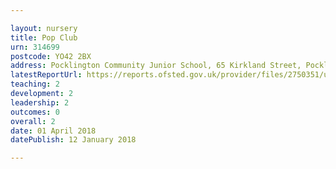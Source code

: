 ```yaml
---

layout: nursery
title: Pop Club
urn: 314699
postcode: YO42 2BX
address: Pocklington Community Junior School, 65 Kirkland Street, Pocklington, YORK, North Yorkshire, YO42 2BX
latestReportUrl: https://reports.ofsted.gov.uk/provider/files/2750351/urn/314699.pdf
teaching: 2
development: 2
leadership: 2
outcomes: 0
overall: 2
date: 01 April 2018 
datePublish: 12 January 2018

---
```

